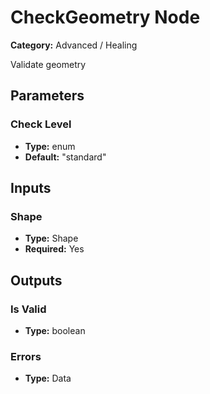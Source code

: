 
# CheckGeometry Node

**Category:** Advanced / Healing

Validate geometry

## Parameters


### Check Level
- **Type:** enum
- **Default:** "standard"





## Inputs


### Shape
- **Type:** Shape
- **Required:** Yes



## Outputs


### Is Valid
- **Type:** boolean



### Errors
- **Type:** Data




